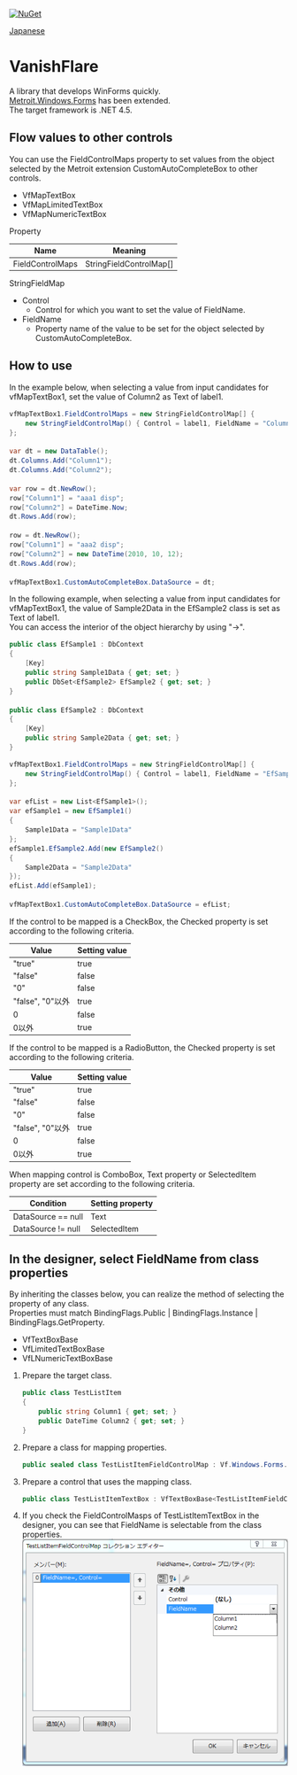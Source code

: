 [![NuGet](https://img.shields.io/badge/nuget-v0.2.0-blue.svg)](https://www.nuget.org/packages/VanishFlare/)

[Japanese](README.ja.md "Japanese")

# VanishFlare #
A library that develops WinForms quickly.  
[Metroit.Windows.Forms](https://github.com/takiru/Metroit) has been extended.  
The target framework is .NET 4.5.

## Flow values to other controls ##
You can use the FieldControlMaps property to set values from the object selected by the Metroit extension CustomAutoCompleteBox to other controls.

- VfMapTextBox
- VfMapLimitedTextBox
- VfMapNumericTextBox

Property  

|Name                |Meaning                                                    |
|--------------------|--------------------------------------------------------|
|FieldControlMaps    |StringFieldControlMap[]                                 |

StringFieldMap
  - Control
    - Control for which you want to set the value of FieldName.
  - FieldName
    - Property name of the value to be set for the object selected by CustomAutoCompleteBox.

## How to use ##
In the example below, when selecting a value from input candidates for vfMapTextBox1, set the value of Column2 as Text of label1.
```C#
vfMapTextBox1.FieldControlMaps = new StringFieldControlMap[] {
    new StringFieldControlMap() { Control = label1, FieldName = "Column2" }
};

var dt = new DataTable();
dt.Columns.Add("Column1");
dt.Columns.Add("Column2");

var row = dt.NewRow();
row["Column1"] = "aaa1 disp";
row["Column2"] = DateTime.Now;
dt.Rows.Add(row);

row = dt.NewRow();
row["Column1"] = "aaa2 disp";
row["Column2"] = new DateTime(2010, 10, 12);
dt.Rows.Add(row);

vfMapTextBox1.CustomAutoCompleteBox.DataSource = dt;
```

In the following example, when selecting a value from input candidates for vfMapTextBox1, the value of Sample2Data in the EfSample2 class is set as Text of label1.  
You can access the interior of the object hierarchy by using "->".
```C#
public class EfSample1 : DbContext
{
    [Key]
    public string Sample1Data { get; set; }
    public DbSet<EfSample2> EfSample2 { get; set; }
}

public class EfSample2 : DbContext
{
    [Key]
    public string Sample2Data { get; set; }
}
```
```C#
vfMapTextBox1.FieldControlMaps = new StringFieldControlMap[] {
    new StringFieldControlMap() { Control = label1, FieldName = "EfSample2->Sample2Data" }
};

var efList = new List<EfSample1>();
var efSample1 = new EfSample1()
{
    Sample1Data = "Sample1Data"
};
efSample1.EfSample2.Add(new EfSample2()
{
    Sample2Data = "Sample2Data"
});
efList.Add(efSample1);

vfMapTextBox1.CustomAutoCompleteBox.DataSource = efList;
```

If the control to be mapped is a CheckBox, the Checked property is set according to the following criteria.  

| Value                | Setting value |
|-------------------|--------|
| "true"            | true   |
| "false"           | false  |
| "0"               | false  |
| "false", "0"以外  | true   |
| 0                 | false  |
| 0以外             | true   |

If the control to be mapped is a RadioButton, the Checked property is set according to the following criteria.  

| Value                | Setting value |
|-------------------|--------|
| "true"            | true   |
| "false"           | false  |
| "0"               | false  |
| "false", "0"以外  | true   |
| 0                 | false  |
| 0以外             | true   |

When mapping control is ComboBox, Text property or SelectedItem property are set according to the following criteria.  

| Condition         | Setting property |
|--------------------|----------------|
| DataSource == null | Text           |
| DataSource != null | SelectedItem   |

## In the designer, select FieldName from class properties ##
By inheriting the classes below, you can realize the method of selecting the property of any class.  
Properties must match BindingFlags.Public | BindingFlags.Instance | BindingFlags.GetProperty.
 - VfTextBoxBase
 - VfLimitedTextBoxBase
 - VfLNumericTextBoxBase

1. Prepare the target class.
    ```C#
    public class TestListItem
    {
        public string Column1 { get; set; }
        public DateTime Column2 { get; set; }
    }
    ```
1. Prepare a class for mapping properties.
    ```C#
    public sealed class TestListItemFieldControlMap : Vf.Windows.Forms.FieldControlMapBase<TestListItem> { }
    ```
1. Prepare a control that uses the mapping class.
    ```C#
    public class TestListItemTextBox : VfTextBoxBase<TestListItemFieldControlMap> { }
    ```
1. If you check the FieldControlMasps of TestListItemTextBox in the designer, you can see that FieldName is selectable from the class properties.  
    ![prop](./images/prop.png "prop")
